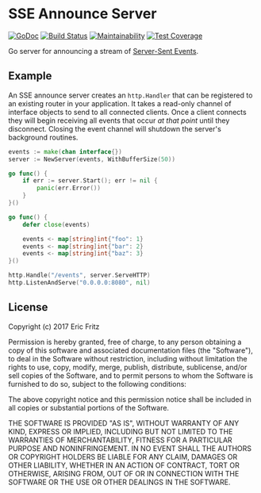 # SSE Announce Server

[![GoDoc](https://godoc.org/github.com/efritz/sse?status.svg)](https://godoc.org/github.com/efritz/sse)
[![Build Status](https://secure.travis-ci.org/efritz/sse.png)](http://travis-ci.org/efritz/sse)
[![Maintainability](https://api.codeclimate.com/v1/badges/dbc9e2172b25adc864be/maintainability)](https://codeclimate.com/github/efritz/sse/maintainability)
[![Test Coverage](https://api.codeclimate.com/v1/badges/dbc9e2172b25adc864be/test_coverage)](https://codeclimate.com/github/efritz/sse/test_coverage)

Go server for announcing a stream of [Server-Sent Events](https://en.wikipedia.org/wiki/Server-sent_events).

## Example

An SSE announce server creates an `http.Handler` that can be registered to
an existing router in your application. It takes a read-only channel of
interface objects to send to all connected clients. Once a client connects
they will begin receiving all events that occur *at that point* until they
disconnect. Closing the event channel will shutdown the server's background
routines.

```go
events := make(chan interface{})
server := NewServer(events, WithBufferSize(50))

go func() {
    if err := server.Start(); err != nil {
        panic(err.Error())
    }
}()

go func() {
    defer close(events)

    events <- map[string]int{"foo": 1}
    events <- map[string]int{"bar": 2}
    events <- map[string]int{"baz": 3}
}()

http.Handle("/events", server.ServeHTTP)
http.ListenAndServe("0.0.0.0:8080", nil)
```

## License

Copyright (c) 2017 Eric Fritz

Permission is hereby granted, free of charge, to any person obtaining a copy
of this software and associated documentation files (the "Software"), to deal
in the Software without restriction, including without limitation the rights
to use, copy, modify, merge, publish, distribute, sublicense, and/or sell
copies of the Software, and to permit persons to whom the Software is
furnished to do so, subject to the following conditions:

The above copyright notice and this permission notice shall be included in
all copies or substantial portions of the Software.

THE SOFTWARE IS PROVIDED "AS IS", WITHOUT WARRANTY OF ANY KIND, EXPRESS OR
IMPLIED, INCLUDING BUT NOT LIMITED TO THE WARRANTIES OF MERCHANTABILITY,
FITNESS FOR A PARTICULAR PURPOSE AND NONINFRINGEMENT. IN NO EVENT SHALL THE
AUTHORS OR COPYRIGHT HOLDERS BE LIABLE FOR ANY CLAIM, DAMAGES OR OTHER
LIABILITY, WHETHER IN AN ACTION OF CONTRACT, TORT OR OTHERWISE, ARISING FROM,
OUT OF OR IN CONNECTION WITH THE SOFTWARE OR THE USE OR OTHER DEALINGS IN
THE SOFTWARE.
